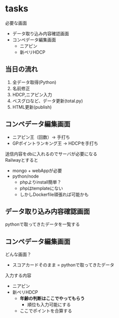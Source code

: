 # tasks

必要な画面
- データ取り込み内容確認画面
- コンペデータ編集画面
  - ニアピン
  - 新ペリHDCP


## 当日の流れ
1. 全データ取得(Python)
2. 名前修正
3. HDCP,ニアピン入力
4. ベスグロなど、データ更新(total.py)
5. HTML更新(publish)

## コンペデータ編集画面
- ニアピン王（回数）-> 手打ち
- GPポイントランキング王 -> HDCPを手打ち


送信内容をdbに入れるのでサーバが必要になる  
Railwayとすると
- mongo + webAppが必要
- python/node
  - phpよりinstall簡単？
  - phpはtemplateにない
  - しかしDockerfile頑張れば可能かも


## データ取り込み内容確認画面

pythonで取ってきたデータを一覧する

## コンペデータ編集画面

どんな画面？

- スコアカードそのまま = pythonで取ってきたデータ

入力する内容
- ニアピン
- 新ペリHDCP
  - **年齢の判断はここでやってもらう**
    - 順位も入力可能にする
  - ここでポイントを合算する

